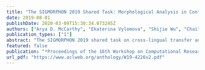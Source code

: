 ```yaml
---
title: "The SIGMORPHON 2019 Shared Task: Morphological Analysis in Context and Cross-Lingual Transfer for Inflection"
date: 2019-08-01
publishDate: 2020-03-09T15:30:34.073245Z
authors: ["Arya D. McCarthy", "Ekaterina Vylomova", "Shijie Wu", "Chaitanya Malaviya", "Lawrence Wolf-Sonkin", "Garrett Nicolai", "Christo Kirov", "Miikka Silfverberg", "Sabrina Mielke", "Jeffrey Heinz", "Ryan Cotterell", "Mans Hulden"]
publication_types: ["1"]
abstract: "The SIGMORPHON 2019 shared task on cross-lingual transfer and contextual analysis in morphology examined transfer learning of inflection between 100 language pairs, as well as contextual lemmatization and morphosyntactic description in 66 languages. The first task evolves past years′ inflection tasks by examining transfer of morphological inflection knowledge from a high-resource language to a low-resource language. This year also presents a new second challenge on lemmatization and morphological feature analysis in context. All submissions featured a neural component and built on either this year′s strong baselines or highly ranked systems from previous years′ shared tasks. Every participating team improved in accuracy over the baselines for the inflection task (though not Levenshtein distance), and every team in the contextual analysis task improved on both state-of-the-art neural and non-neural baselines."
featured: false
publication: "*Proceedings of the 16th Workshop on Computational Research in Phonetics, Phonology, and Morphology*"
url_pdf: "https://www.aclweb.org/anthology/W19-4226v2.pdf"
---
```


